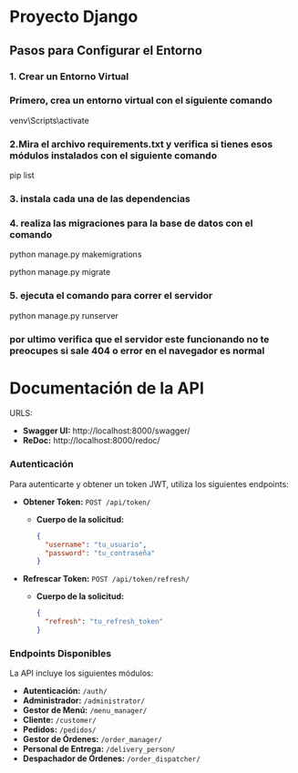# Proyecto Django

## Pasos para Configurar el Entorno

### 1. Crear un Entorno Virtual

### Primero, crea un entorno virtual con el siguiente comando

venv\Scripts\activate

### 2.Mira el archivo requirements.txt y verifica si tienes esos módulos instalados con el siguiente comando

pip list

### 3. instala cada una de las dependencias

### 4. realiza las migraciones para la base de datos con el comando

python manage.py makemigrations

python manage.py migrate

### 5. ejecuta el comando para correr el servidor

python manage.py runserver

### por ultimo verifica que el servidor este funcionando no te preocupes si sale 404 o error en el navegador es normal


# Documentación de la API

URLS:

- **Swagger UI:** http://localhost:8000/swagger/
- **ReDoc:** http://localhost:8000/redoc/

### Autenticación

Para autenticarte y obtener un token JWT, utiliza los siguientes endpoints:

- **Obtener Token:** `POST /api/token/`
  - **Cuerpo de la solicitud:**
    ```json
    {
      "username": "tu_usuario",
      "password": "tu_contraseña"
    }
    ```

- **Refrescar Token:** `POST /api/token/refresh/`
  - **Cuerpo de la solicitud:**
    ```json
    {
      "refresh": "tu_refresh_token"
    }
    ```

### Endpoints Disponibles

La API incluye los siguientes módulos:

- **Autenticación:** `/auth/`
- **Administrador:** `/administrator/`
- **Gestor de Menú:** `/menu_manager/`
- **Cliente:** `/customer/`
- **Pedidos:** `/pedidos/`
- **Gestor de Órdenes:** `/order_manager/`
- **Personal de Entrega:** `/delivery_person/`
- **Despachador de Órdenes:** `/order_dispatcher/`


